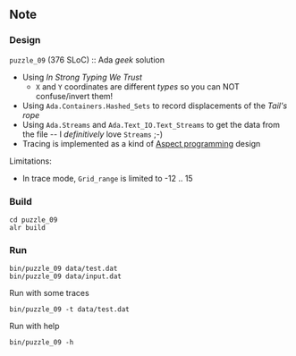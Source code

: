 ## Note

### Design

`puzzle_09` (376 SLoC) :: Ada *geek* solution

* Using *In Strong Typing We Trust*
   *  `X` and `Y` coordinates are different *types* so you can NOT confuse/invert them!
* Using `Ada.Containers.Hashed_Sets` to record displacements of the *Tail's rope*
* Using `Ada.Streams` and `Ada.Text_IO.Text_Streams` to get the data from the file -- I *definitively* love `Streams` ;-)
* Tracing is implemented as a kind of [Aspect programming](https://en.wikipedia.org/wiki/Aspect-oriented_programming) design

Limitations:
* In trace mode, `Grid_range` is limited to -12 .. 15


### Build

```shell
cd puzzle_09
alr build
```

### Run

```shell
bin/puzzle_09 data/test.dat
bin/puzzle_09 data/input.dat
```

Run with some traces

```shell
bin/puzzle_09 -t data/test.dat
```

Run with help

```shell
bin/puzzle_09 -h
```
